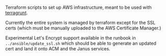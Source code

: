 Terraform scripts to set up AWS infrastructure, meant to be used with [terragrunt](https://github.com/gruntwork-io/terragrunt).

Currently the entire system is managed by terraform except for the SSL certs (which must be manually uploaded to the AWS Certificate Manager.)

Experimental Let's Encrypt support available in the runbook in `../ansible/update_ssl.sh` which should be able to generate an updated cert and land it onto ACM and the Janus services.
